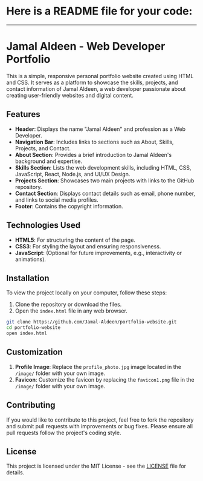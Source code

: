# Here is a README file for your code:

---

# Jamal Aldeen - Web Developer Portfolio

This is a simple, responsive personal portfolio website created using HTML and CSS. It serves as a platform to showcase the skills, projects, and contact information of Jamal Aldeen, a web developer passionate about creating user-friendly websites and digital content.

## Features

- **Header**: Displays the name "Jamal Aldeen" and profession as a Web Developer.
- **Navigation Bar**: Includes links to sections such as About, Skills, Projects, and Contact.
- **About Section**: Provides a brief introduction to Jamal Aldeen's background and expertise.
- **Skills Section**: Lists the web development skills, including HTML, CSS, JavaScript, React, Node.js, and UI/UX Design.
- **Projects Section**: Showcases two main projects with links to the GitHub repository.
- **Contact Section**: Displays contact details such as email, phone number, and links to social media profiles.
- **Footer**: Contains the copyright information.

## Technologies Used

- **HTML5**: For structuring the content of the page.
- **CSS3**: For styling the layout and ensuring responsiveness.
- **JavaScript**: (Optional for future improvements, e.g., interactivity or animations).

## Installation

To view the project locally on your computer, follow these steps:

1. Clone the repository or download the files.
2. Open the `index.html` file in any web browser.

```bash
git clone https://github.com/Jamal-Aldeen/portfolio-website.git
cd portfolio-website
open index.html
```

## Customization

1. **Profile Image**: Replace the `profile_photo.jpg` image located in the `/image/` folder with your own image.
2. **Favicon**: Customize the favicon by replacing the `favicon1.png` file in the `/image/` folder with your own image.

## Contributing

If you would like to contribute to this project, feel free to fork the repository and submit pull requests with improvements or bug fixes. Please ensure all pull requests follow the project's coding style.

## License

This project is licensed under the MIT License - see the [LICENSE](LICENSE) file for details.

